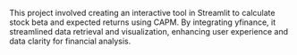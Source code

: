 This project involved creating an interactive tool in Streamlit to calculate stock beta and expected returns using CAPM. By integrating yfinance, it streamlined data retrieval and visualization, enhancing user experience and data clarity for financial analysis.

